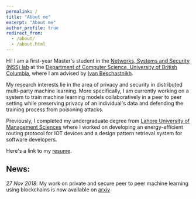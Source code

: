 ```yaml
---
permalink: /
title: "About me"
excerpt: "About me"
author_profile: true
redirect_from: 
  - /about/
  - /about.html
---
```


Hi! I am a first-year Master's student in the [Networks, Systems and Security (NSS) lab](https://www.cs.ubc.ca/labs/nss/) at the [Department of Computer Science, University of British Columbia](https://www.cs.ubc.ca/), where I am advised by [Ivan Beschastnikh](https://www.cs.ubc.ca/~bestchai).

My research interests lie in the area of privacy and security in distributed multi-party machine learning. More specifically, I am currently working on a system to train machine learning models collaboratively in a peer to peer setting while preserving privacy of an individual's data and defending the training process from poisoning attacks.  

Previously, I completed my undergraduate degree from [Lahore University of Management Sciences](https://sbasse.lums.edu.pk/department/computer-science) where I worked on developing an energy-efficient routing protocol for IOT devices and a design pattern retrieval system for software developers.   

Here's a link to my [resume](/files/resume.pdf).
## News:
  *27 Nov 2018*: My work on private and secure peer to peer machine learning using blockchains is now available on [arxiv](https://arxiv.org/abs/1811.09904)
